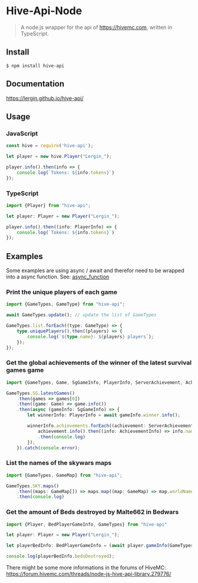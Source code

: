 # Hive-Api-Node

> A node.js wrapper for the api of https://hivemc.com, written in TypeScript.


## Install

```
$ npm install hive-api
```

## Documentation

https://lergin.github.io/hive-api/

## Usage

### JavaScript

```js
const hive = require('hive-api');

let player = new hive.Player("Lergin_");

player.info().then(info => {
    console.log(`Tokens: ${info.tokens}`)
});
```

### TypeScript
```typescript
import {Player} from "hive-api";

let player: Player = new Player("Lergin_");

player.info().then((info: PlayerInfo) => {
    console.log(`Tokens: ${info.tokens}`)
});
```


## Examples

Some examples are using async / await and therefor need to be wrapped into a async function. See: [async_function](https://developer.mozilla.org/en-US/docs/Web/JavaScript/Reference/Statements/async_function)


### Print the unique players of each game

```typescript
import {GameTypes, GameType} from "hive-api";

await GameTypes.update(); // update the list of GameTypes

GameTypes.list.forEach((type: GameType) => {
    type.uniquePlayers().then((players) => {
        console.log(`${type.name}: ${players} players`);
    });
});
```


### Get the global achievements of the winner of the latest survival games game

```typescript
import {GameTypes, Game, SgGameInfo, PlayerInfo, ServerAchievement, AchievementInfo} from "hive-api";

GameTypes.SG.latestGames()
    .then(games => games[0])
    .then((game: Game) => game.info())
    .then(async (gameInfo: SgGameInfo) => {
        let winnerInfo: PlayerInfo = await gameInfo.winner.info();

        winnerInfo.achievements.forEach((achievement: ServerAchievement) =>{
            achievement.info().then((info: AchievementInfo) => info.name)
            .then(console.log)
        });
    }).catch(console.error);
```


### List the names of the skywars maps

```typescript
import {GameTypes, GameMap} from "hive-api";

GameTypes.SKY.maps()
    .then((maps: GameMap[]) => maps.map((map: GameMap) => map.worldName))
    .then(console.log)
```


### Get the amount of Beds destroyed by Malte662 in Bedwars

```typescript
import {Player, BedPlayerGameInfo, GameTypes} from "hive-api"

let player: Player = new Player("Lergin_");

let playerBedInfo: BedPlayerGameInfo = (await player.gameInfo(GameTypes.BED)) as BedPlayerGameInfo;

console.log(playerBedInfo.bedsDestroyed);
```


There might be some more informations in the forums of HiveMC: https://forum.hivemc.com/threads/node-js-hive-api-library.279776/ 
